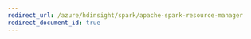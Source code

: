 ```yaml
---
redirect_url: /azure/hdinsight/spark/apache-spark-resource-manager
redirect_document_id: true
---
```

